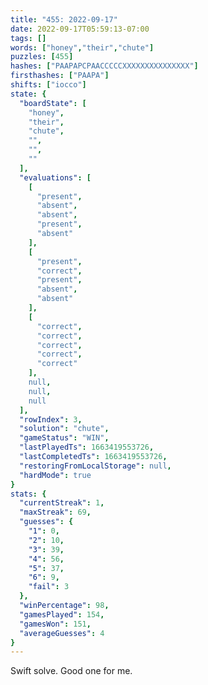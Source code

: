 ```yaml
---
title: "455: 2022-09-17"
date: 2022-09-17T05:59:13-07:00
tags: []
words: ["honey","their","chute"]
puzzles: [455]
hashes: ["PAAPAPCPAACCCCCXXXXXXXXXXXXXXX"]
firsthashes: ["PAAPA"]
shifts: ["iocco"]
state: {
  "boardState": [
    "honey",
    "their",
    "chute",
    "",
    "",
    ""
  ],
  "evaluations": [
    [
      "present",
      "absent",
      "absent",
      "present",
      "absent"
    ],
    [
      "present",
      "correct",
      "present",
      "absent",
      "absent"
    ],
    [
      "correct",
      "correct",
      "correct",
      "correct",
      "correct"
    ],
    null,
    null,
    null
  ],
  "rowIndex": 3,
  "solution": "chute",
  "gameStatus": "WIN",
  "lastPlayedTs": 1663419553726,
  "lastCompletedTs": 1663419553726,
  "restoringFromLocalStorage": null,
  "hardMode": true
}
stats: {
  "currentStreak": 1,
  "maxStreak": 69,
  "guesses": {
    "1": 0,
    "2": 10,
    "3": 39,
    "4": 56,
    "5": 37,
    "6": 9,
    "fail": 3
  },
  "winPercentage": 98,
  "gamesPlayed": 154,
  "gamesWon": 151,
  "averageGuesses": 4
}
---
```


<!-- more -->
Swift solve. Good one for me.
